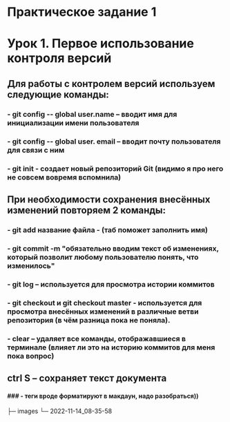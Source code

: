 # Практическое задание 1
# Урок 1. Первое использование контроля версий
## Для работы с контролем версий используем следующие команды: 
### - git config -- global user.name – вводит имя для инициализации имени пользователя
### - git config -- global user. email – вводит почту пользователя для связи с ним 
### - git init - создает новый репозиторий Git (видимо я про него не совсем вовремя вспомнила)
## При необходимости сохранения внесённых изменений повторяем 2 команды:
### - git add название файла - (таб поможет заполнить имя)
### - git commit -m "обязательно вводим текст об изменениях, который позволит любому пользователю понять, что изменилось" 
### - git log – используется для просмотра истории коммитов
### - git checkout и git checkout master - используется для просмотра внесённых изменений в различные ветви репозитория (в чём разница пока не поняла). 
### - сlear – удаляет все команды, отображавшиеся в терминале (влияет ли это на историю коммитов для меня пока вопрос)
## ctrl S – сохраняет текст документа
#### ### - теги вроде форматируют в макдаун, надо разобраться))
├─ images
└─  2022-11-14_08-35-58
